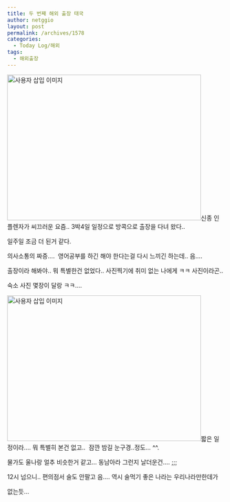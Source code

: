 ```yaml
---
title: 두 번째 해외 출장 태국
author: netggio
layout: post
permalink: /archives/1578
categories:
  - Today Log/해외
tags:
  - 해외출장
---
```

<img src="http://netggio.pe.kr/wp-content/uploads/1/1401721260.jpg" class="aligncenter" width="450" height="337" alt="사용자 삽입 이미지" />신종 인플렌자가 씨끄러운 요즘.. 3박4일 일정으로 방콕으로 출장을 다녀 왔다..  
  
일주일 조금 더 된거 같다.   
  
의사소통의 짜증&#8230;.&nbsp; 영어공부를 하긴 해야 한다는걸 다시 느끼긴 하는데.. 음&#8230;.  
  
출장이라 해봐야.. 뭐 특별한건 없었다.. 사진찍기에 취미 없는 나에게 ㅋㅋ 사진이라곤..  
  
숙소 사진 몇장이 달랑 ㅋㅋ&#8230;.&nbsp;   
  
<img src="http://netggio.pe.kr/wp-content/uploads/1/1368710459.jpg" class="aligncenter" width="450" height="337" alt="사용자 삽입 이미지" />짧은 일정이라&#8230;. 뭐 특별히 본건 없고..&nbsp; 잠깐 밤길 눈구경..정도&#8230; ^^.   
  
물가도 울나랑 얼추 비슷한거 같고&#8230; 동남아라 그런지 날더운건&#8230;. ;;;  
  
12시 넘으니.. 편의점서 술도 안팔고 음&#8230;. 역시 술먹기 좋은 나라는 우리나라만한데가  
  
없는듯&#8230;&nbsp;